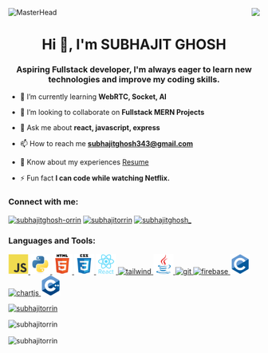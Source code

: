 ![MasterHead](https://repository-images.githubusercontent.com/588181932/e36ec678-7984-4cdd-8e4c-a3932772ff8e)
<img align="right" src="https://visitor-badge.laobi.icu/badge?page_id=santanu4246.santanu4246" />
<h1 align="center">Hi 👋, I'm SUBHAJIT GHOSH</h1>
<h3 align="center">Aspiring Fullstack developer, I'm always eager to learn new technologies and improve my coding skills.</h3>

- 🌱 I’m currently learning **WebRTC, Socket, AI**

- 👯 I’m looking to collaborate on **Fullstack MERN Projects**

- 💬 Ask me about **react, javascript, express**

- 📫 How to reach me **subhajitghosh343@gmail.com**

- 📄 Know about my experiences [Resume](https://drive.google.com/file/d/1YeCF2zravbAeZt65sZq4KAUIxiZoAjj3/view?usp=sharing)

- ⚡ Fun fact **I can code while watching Netflix.**

<h3 align="left">Connect with me:</h3>
<p align="left">
  <a href="https://linkedin.com/in/subhajitghosh-orrin" target="blank"><img align="center" src="https://raw.githubusercontent.com/rahuldkjain/github-profile-readme-generator/master/src/images/icons/Social/linked-in-alt.svg" alt="subhajitghosh-orrin" height="30" width="40" /></a>
  <a href="https://fb.com/subhajitorrin" target="blank"><img align="center" src="https://raw.githubusercontent.com/rahuldkjain/github-profile-readme-generator/master/src/images/icons/Social/facebook.svg" alt="subhajitorrin" height="30" width="40" /></a>
  <a href="https://instagram.com/subhajitghosh_" target="blank"><img align="center" src="https://raw.githubusercontent.com/rahuldkjain/github-profile-readme-generator/master/src/images/icons/Social/instagram.svg" alt="subhajitghosh_" height="30" width="40" /></a>
</p>

<h3 align="left">Languages and Tools:</h3>
<p align="left">
  <a href="https://developer.mozilla.org/en-US/docs/Web/JavaScript" target="_blank" rel="noreferrer">
    <img src="https://raw.githubusercontent.com/devicons/devicon/master/icons/javascript/javascript-original.svg" alt="javascript" width="40" height="40"/>
  </a>
  <a href="https://www.python.org" target="_blank" rel="noreferrer">
    <img src="https://raw.githubusercontent.com/devicons/devicon/master/icons/python/python-original.svg" alt="python" width="40" height="40"/>
  </a>
  <a href="https://www.w3.org/html/" target="_blank" rel="noreferrer">
    <img src="https://raw.githubusercontent.com/devicons/devicon/master/icons/html5/html5-original-wordmark.svg" alt="html5" width="40" height="40"/>
  </a>
  <a href="https://www.w3schools.com/css/" target="_blank" rel="noreferrer">
    <img src="https://raw.githubusercontent.com/devicons/devicon/master/icons/css3/css3-original-wordmark.svg" alt="css3" width="40" height="40"/>
  </a>
  <a href="https://reactjs.org/" target="_blank" rel="noreferrer">
    <img src="https://raw.githubusercontent.com/devicons/devicon/master/icons/react/react-original-wordmark.svg" alt="react" width="40" height="40"/>
  </a>
  <a href="https://tailwindcss.com/" target="_blank" rel="noreferrer">
    <img src="https://www.vectorlogo.zone/logos/tailwindcss/tailwindcss-icon.svg" alt="tailwind" width="40" height="40"/>
  </a>
  <a href="https://www.java.com" target="_blank" rel="noreferrer">
    <img src="https://raw.githubusercontent.com/devicons/devicon/master/icons/java/java-original.svg" alt="java" width="40" height="40"/>
  </a>
  <a href="https://git-scm.com/" target="_blank" rel="noreferrer">
    <img src="https://www.vectorlogo.zone/logos/git-scm/git-scm-icon.svg" alt="git" width="40" height="40"/>
  </a>
  <a href="https://firebase.google.com/" target="_blank" rel="noreferrer">
    <img src="https://www.vectorlogo.zone/logos/firebase/firebase-icon.svg" alt="firebase" width="40" height="40"/>
  </a>
  <a href="https://www.cprogramming.com/" target="_blank" rel="noreferrer">
    <img src="https://raw.githubusercontent.com/devicons/devicon/master/icons/c/c-original.svg" alt="c" width="40" height="40"/>
  </a>
  <a href="https://www.chartjs.org" target="_blank" rel="noreferrer">
    <img src="https://www.chartjs.org/media/logo-title.svg" alt="chartjs" width="40" height="40"/>
  </a>
  <a href="https://www.w3schools.com/cpp/" target="_blank" rel="noreferrer">
    <img src="https://raw.githubusercontent.com/devicons/devicon/master/icons/cplusplus/cplusplus-original.svg" alt="cplusplus" width="40" height="40"/>
  </a>
</p>


<p align="left"> <a href="https://github.com/ryo-ma/github-profile-trophy"><img src="https://github-profile-trophy.vercel.app/?username=subhajitorrin" alt="subhajitorrin" /></a> </p>

<p>
  <div style="width: 50%;">
    <img align="center" src="https://github-readme-stats.vercel.app/api/top-langs?username=subhajitorrin&show_icons=true&locale=en&layout=compact" alt="subhajitorrin" height="195" />
  </div>
</p>

<p>
  <div style="width: 50%;">
    <img align="center" src="https://github-readme-streak-stats.herokuapp.com/?user=subhajitorrin&" alt="subhajitorrin" height="195" />
  </div>
</p>

